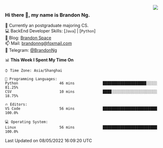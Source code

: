 <!--
<img  align="right" src="https://github-readme-stats.vercel.app/api?username=brandon0824&show_icons=true&count_private=true&hide_title=true">
-->

<img  align="right" src="https://github-readme-stats.vercel.app/api/top-langs/?username=brandon0824&layout=compact">

### Hi there 👋, my name is Brandon Ng.

🌱 Currently an postgraduate majoring CS.  
💻 BackEnd Developer Skills: [`Java`] | [`Python`]  
📝 Blog: [Brandon Space](https://brandonng.tech)  
📫 Mail: brandonng@foxmail.com  
:newspaper: Telegram: [@BrandonNg](https://t.me/BrandonNg24)  

<!--START_SECTION:waka-->


📊 **This Week I Spent My Time On** 

```text
⌚︎ Time Zone: Asia/Shanghai

💬 Programming Languages: 
Python                   46 mins             ████████████████████░░░░░   81.25% 
CSV                      10 mins             ████░░░░░░░░░░░░░░░░░░░░░   18.75%

🔥 Editors: 
VS Code                  56 mins             █████████████████████████   100.0%

💻 Operating System: 
Linux                    56 mins             █████████████████████████   100.0%

```


 Last Updated on 08/05/2022 16:09:20 UTC
<!--END_SECTION:waka-->

<!--
[![Top Langs](https://github-readme-stats.vercel.app/api/top-langs/?username=brandon0824&layout=compact)](https://github.com/brandon0824)  
-->

<!--
<img  align="right" src="https://github-readme-stats.vercel.app/api/top-langs/?username=brandon0824&layout=compact">
-->
